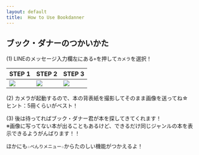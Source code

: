 ```yaml
---
layout: default
title:  How to Use Bookdanner
---
```


## ブック・ダナーのつかいかた

(1) LINEのメッセージ入力欄左にある`+`を押して`カメラ`を選択！

| STEP 1 | STEP 2 | STEP 3 |
|---|---|---|
| ![](https://raw.githubusercontent.com/bookdanner/how-to-use-bookdanner/master/manual_1.png) | ![](https://raw.githubusercontent.com/bookdanner/how-to-use-bookdanner/master/manual_2.png) | ![](https://raw.githubusercontent.com/bookdanner/how-to-use-bookdanner/master/manual_3.png) |

(2) カメラが起動するので、本の背表紙を撮影してそのまま画像を送ってね☆  
ヒント：5冊くらいがベスト！

(3) 後は待ってればブック・ダナー君が本を探してきてくれます！  
※画像に写ってない本が出ることもあるけど、できるだけ同じジャンルの本を表示できるようがんばります！！

ほかにも`☆べんりメニュー☆`からたのしい機能がつかえるよ！
